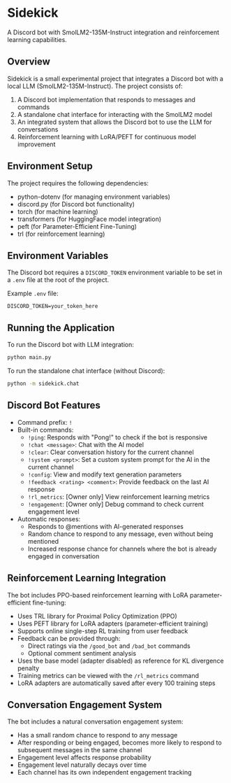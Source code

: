 # Sidekick

A Discord bot with SmolLM2-135M-Instruct integration and reinforcement learning capabilities.

## Overview

Sidekick is a small experimental project that integrates a Discord bot with a local LLM (SmolLM2-135M-Instruct). The project consists of:

1. A Discord bot implementation that responds to messages and commands
2. A standalone chat interface for interacting with the SmolLM2 model
3. An integrated system that allows the Discord bot to use the LLM for conversations
4. Reinforcement learning with LoRA/PEFT for continuous model improvement

## Environment Setup

The project requires the following dependencies:
- python-dotenv (for managing environment variables)
- discord.py (for Discord bot functionality)
- torch (for machine learning)
- transformers (for HuggingFace model integration)
- peft (for Parameter-Efficient Fine-Tuning)
- trl (for reinforcement learning)

## Environment Variables

The Discord bot requires a `DISCORD_TOKEN` environment variable to be set in a `.env` file at the root of the project.

Example `.env` file:
```
DISCORD_TOKEN=your_token_here
```

## Running the Application

To run the Discord bot with LLM integration:
```bash
python main.py
```

To run the standalone chat interface (without Discord):
```bash
python -m sidekick.chat
```

## Discord Bot Features

- Command prefix: `!`
- Built-in commands:
  - `!ping`: Responds with "Pong!" to check if the bot is responsive
  - `!chat <message>`: Chat with the AI model
  - `!clear`: Clear conversation history for the current channel
  - `!system <prompt>`: Set a custom system prompt for the AI in the current channel
  - `!config`: View and modify text generation parameters
  - `!feedback <rating> <comment>`: Provide feedback on the last AI response
  - `!rl_metrics`: [Owner only] View reinforcement learning metrics
  - `!engagement`: [Owner only] Debug command to check current engagement level
- Automatic responses:
  - Responds to @mentions with AI-generated responses
  - Random chance to respond to any message, even without being mentioned
  - Increased response chance for channels where the bot is already engaged in conversation

## Reinforcement Learning Integration

The bot includes PPO-based reinforcement learning with LoRA parameter-efficient fine-tuning:

- Uses TRL library for Proximal Policy Optimization (PPO)
- Uses PEFT library for LoRA adapters (parameter-efficient training)
- Supports online single-step RL training from user feedback
- Feedback can be provided through:
  - Direct ratings via the `/good_bot` and `/bad_bot` commands
  - Optional comment sentiment analysis
- Uses the base model (adapter disabled) as reference for KL divergence penalty
- Training metrics can be viewed with the `/rl_metrics` command
- LoRA adapters are automatically saved after every 100 training steps

## Conversation Engagement System

The bot includes a natural conversation engagement system:

- Has a small random chance to respond to any message
- After responding or being engaged, becomes more likely to respond to subsequent messages in the same channel
- Engagement level affects response probability
- Engagement level naturally decays over time
- Each channel has its own independent engagement tracking